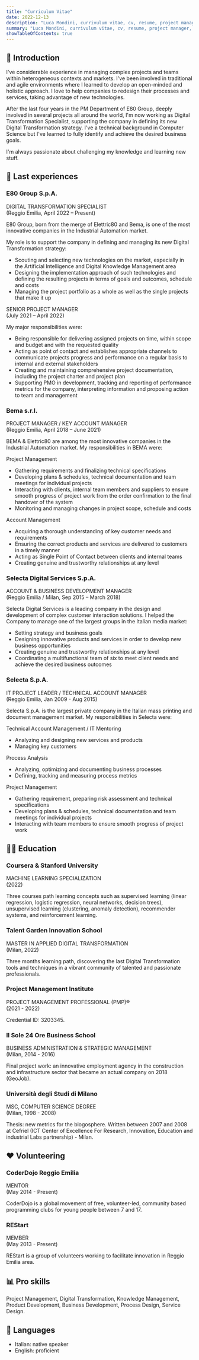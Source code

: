 ```yaml
---
title: "Curriculum Vitae"
date: 2022-12-13
description: "Luca Mondini, currivulum vitae, cv, resume, project manager, digital transformation"
summary: "Luca Mondini, currivulum vitae, cv, resume, project manager, digital transformation"
showTableOfContents: true
---
```


## 📄 Introduction

I've considerable experience in managing complex projects and teams within heterogeneous contexts and markets.
I've been involved in traditional and agile environments where I learned to develop an open-minded and holistic approach.
I love to help companies to redesign their processes and services, taking advantage of new technologies.

After the last four years in the PM Department of E80 Group, deeply involved in several projects all around the world, I'm now working as Digital Transformation Specialist, supporting the company in defining its new Digital Transformation strategy.
I've a technical background in Computer Science but I've learned to fully identify and achieve the desired business goals.

I'm always passionate about challenging my knowledge and learning new stuff.

## 💼 Last experiences

### E80 Group S.p.A.

DIGITAL TRANSFORMATION SPECIALIST  
(Reggio Emilia, April 2022 – Present)

E80 Group, born from the merge of Elettric80 and Bema, is one of the most innovative companies in the Industrial Automation market.

My role is to support the company in defining and managing its new Digital Transformation strategy:
- Scouting and selecting new technologies on the market, especially in the Artificial Intelligence and Digital Knowledge Management area
- Designing the implementation approach of such technologies and defining the resulting projects in terms of goals and outcomes, schedule and costs
- Managing the project portfolio as a whole as well as the single projects that make it up

SENIOR PROJECT MANAGER  
(July 2021 – April 2022)

My major responsibilities were:
- Being responsible for delivering assigned projects on time, within scope and budget and with the requested quality
- Acting as point of contact and establishes appropriate channels to communicate projects progress and performance on a regular basis to internal and external stakeholders
- Creating and maintaining comprehensive project documentation, including the project charter and project plan
- Supporting PMO in development, tracking and reporting of performance metrics for the company, interpreting information and proposing action to team and management

### Bema s.r.l.

PROJECT MANAGER / KEY ACCOUNT MANAGER  
(Reggio Emilia, April 2018 – June 2021)

BEMA & Elettric80 are among the most innovative companies in the Industrial Automation market. My responsibilities in BEMA were:

Project Management
- Gathering requirements and finalizing technical specifications
- Developing plans & schedules, technical documentation and team meetings for individual projects
- Interacting with clients, internal team members and suppliers to ensure smooth progress of project work from the order confirmation to the final handover of the system
- Monitoring and managing changes in project scope, schedule and costs

Account Management
- Acquiring a thorough understanding of key customer needs and requirements
- Ensuring the correct products and services are delivered to customers in a timely manner
- Acting as Single Point of Contact between clients and internal teams
- Creating genuine and trustworthy relationships at any level

### Selecta Digital Services S.p.A.

ACCOUNT & BUSINESS DEVELOPMENT MANAGER  
(Reggio Emilia / Milan, Sep 2015 – March 2018)

Selecta Digital Services is a leading company in the design and development of complex customer interaction solutions. I helped the Company to manage one of the largest groups in the Italian media market:
- Setting strategy and business goals
- Designing innovative products and services in order to develop new business opportunities
- Creating genuine and trustworthy relationships at any level
- Coordinating a multifunctional team of six to meet client needs and achieve the desired business outcomes

### Selecta S.p.A.

IT PROJECT LEADER / TECHNICAL ACCOUNT MANAGER  
(Reggio Emilia, Jan 2009 - Aug 2015)

Selecta S.p.A. is the largest private company in the Italian mass printing and document management market. My responsibilities in Selecta were:

Technical Account Management / IT Mentoring
- Analyzing and designing new services and products
- Managing key customers

Process Analysis
- Analyzing, optimizing and documenting business processes
- Defining, tracking and measuring process metrics

Project Management
- Gathering requirement, preparing risk assessment and technical specifications
- Developing plans & schedules, technical documentation and team meetings for individual projects
- Interacting with team members to ensure smooth progress of project work

## 🧑‍🎓 Education

### Coursera & Stanford University
MACHINE LEARNING SPECIALIZATION  
(2022)

Three courses path learning concepts such as supervised learning (linear regression, logistic regression, neural networks, decision trees), unsupervised learning (clustering, anomaly detection), recommender systems, and reinforcement learning.

### Talent Garden Innovation School
MASTER IN APPLIED DIGITAL TRANSFORMATION  
(Milan, 2022)

Three months learning path, discovering the last Digital Transformation tools and techniques in a vibrant community of talented and passionate professionals.

### Project Management Institute
PROJECT MANAGEMENT PROFESSIONAL (PMP)®  
(2021 - 2022)

Credential ID: 3203345.

### Il Sole 24 Ore Business School
BUSINESS ADMINISTRATION & STRATEGIC MANAGEMENT  
(Milan, 2014 - 2016)

Final project work: an innovative employment agency in the construction and infrastructure sector that became an actual company on 2018 (GeoJob).

### Università degli Studi di Milano
MSC, COMPUTER SCIENCE DEGREE  
(Milan, 1998 - 2008)

Thesis: new metrics for the blogosphere. Written between 2007 and 2008 at Cefriel (ICT Center of Excellence For Research, Innovation, Education and industrial Labs partnership) - Milan.


## ❤️ Volunteering

### CoderDojo Reggio Emilia
MENTOR  
(May 2014 - Present)

CoderDojo is a global movement of free, volunteer-led, community based programming clubs for young people between 7 and 17.

### REStart
MEMBER  
(May 2013 - Present)

REStart is a group of volunteers working to facilitate innovation in Reggio Emilia area.

## 📊 Pro skills

Project Management, Digital Transformation, Knowledge Management, Product Development, Business Development, Process Design, Service Design.

## 🏴 Languages

- Italian: native speaker
- English: proficient